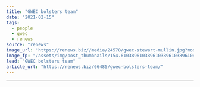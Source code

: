 ```yaml
---
title: "GWEC bolsters team"
date: "2021-02-15"
tags: 
  - people
  - gwec
  - renews
source: "renews"
image_url: "https://renews.biz//media/24578/gwec-stewart-mullin.jpg?mode=crop&width=770&heightratio=0.6103896103896103896103896104&slimmage=true"
image_fp: "/assets/img/post_thumbnails/154.6103896103896103896103896104&slimmage=true"
lead: "GWEC bolsters team"
article_url: "https://renews.biz/66485/gwec-bolsters-team/"
---
```


---

